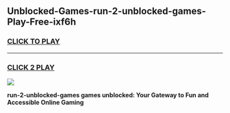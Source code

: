 
## Unblocked-Games-run-2-unblocked-games-Play-Free-ixf6h
<h3>
<a href="https://premium76.site?title=run-2-unblocked-games&ref=23A">CLICK TO PLAY</a></h3>
<hr>

<h3>
<a href="https://premium76.site?title=run-2-unblocked-games&ref=23A">CLICK 2 PLAY</a>
  
</h3>

<a href="https://premium76.site?title=run-2-unblocked-games&ref=23A"><img src="https://clearcache.store/games.png"></a>


**run-2-unblocked-games games unblocked: Your Gateway to Fun and Accessible Online Gaming**
